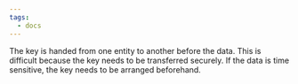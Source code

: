 ```yaml
---
tags:
  - docs
---
```


The key is handed from one entity to another before the data. This is difficult because the key needs to be transferred securely. If the data is time sensitive, the key needs to be arranged beforehand.
